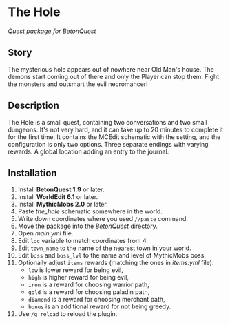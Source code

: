 # The Hole

_Quest package for BetonQuest_

## Story

The mysterious hole appears out of nowhere near Old Man's house.
The demons start coming out of there and only the Player can stop
them. Fight the monsters and outsmart the evil necromancer!

## Description

The Hole is a small quest, containing two conversations and two
small dungeons. It's not very hard, and it can take up to 20 minutes
to complete it for the first time. It contains the MCEdit schematic
with the setting, and the configuration is only two options.
Three separate endings with varying rewards. A global location adding
an entry to the journal.

## Installation

1. Install **BetonQuest 1.9** or later.
2. Install **WorldEdit 6.1** or later.
3. Install **MythicMobs 2.0** or later.
4. Paste _the_hole_ schematic somewhere in the world.
5. Write down coordinates where you used `//paste` command.
6. Move the package into the _BetonQuest_ directory.
7. Open _main.yml_ file.
8. Edit `loc` variable to match coordinates from 4.
9. Edit `town_name` to the name of the nearest town in your world.
10. Edit `boss` and `boss_lvl` to the name and level of MythicMobs boss.
11. Optionally adjust `items` rewards (matching the ones in _items.yml_ file):
    - `low` is lower reward for being evil,
    - `high` is higher reward for being evil,
    - `iron` is a reward for choosing warrior path,
    - `gold` is a reward for choosing paladin path,
    - `diamond` is a reward for choosing merchant path,
    - `bonus` is an additional reward for not being greedy.
12. Use `/q reload` to reload the plugin.
